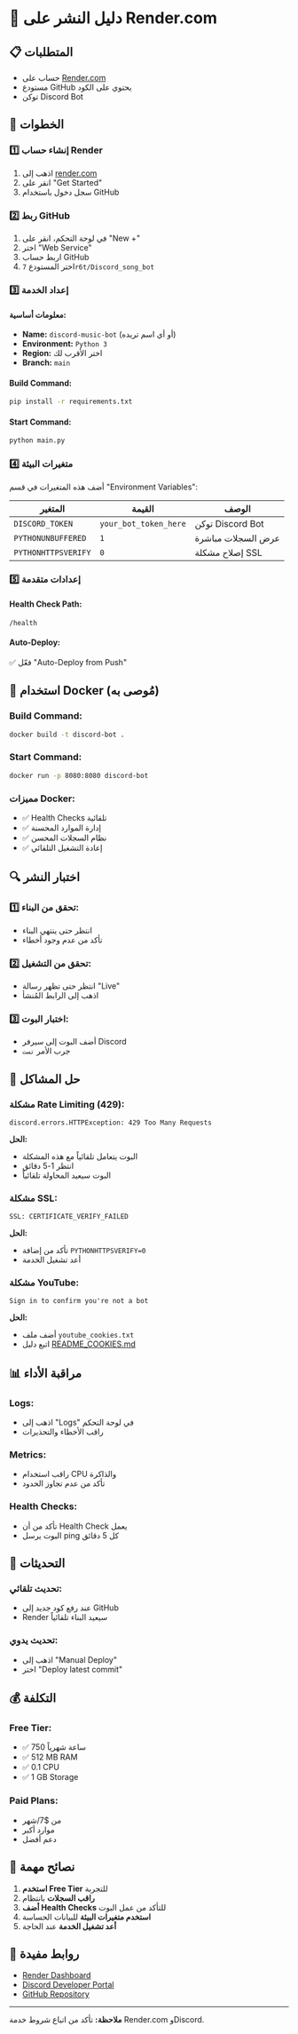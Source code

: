 # 🚀 دليل النشر على Render.com

## 📋 المتطلبات

- حساب على [Render.com](https://render.com)
- مستودع GitHub يحتوي على الكود
- توكن Discord Bot

## 🔧 الخطوات

### 1️⃣ **إنشاء حساب Render**

1. اذهب إلى [render.com](https://render.com)
2. انقر على "Get Started"
3. سجل دخول باستخدام GitHub

### 2️⃣ **ربط GitHub**

1. في لوحة التحكم، انقر على "New +"
2. اختر "Web Service"
3. اربط حساب GitHub
4. اختر المستودع `7r6t/Discord_song_bot`

### 3️⃣ **إعداد الخدمة**

#### **معلومات أساسية:**
- **Name:** `discord-music-bot` (أو أي اسم تريده)
- **Environment:** `Python 3`
- **Region:** اختر الأقرب لك
- **Branch:** `main`

#### **Build Command:**
```bash
pip install -r requirements.txt
```

#### **Start Command:**
```bash
python main.py
```

### 4️⃣ **متغيرات البيئة**

أضف هذه المتغيرات في قسم "Environment Variables":

| المتغير | القيمة | الوصف |
|---------|--------|--------|
| `DISCORD_TOKEN` | `your_bot_token_here` | توكن Discord Bot |
| `PYTHONUNBUFFERED` | `1` | عرض السجلات مباشرة |
| `PYTHONHTTPSVERIFY` | `0` | إصلاح مشكلة SSL |

### 5️⃣ **إعدادات متقدمة**

#### **Health Check Path:**
```
/health
```

#### **Auto-Deploy:**
✅ فعّل "Auto-Deploy from Push"

## 🐳 **استخدام Docker (مُوصى به)**

### **Build Command:**
```bash
docker build -t discord-bot .
```

### **Start Command:**
```bash
docker run -p 8080:8080 discord-bot
```

### **مميزات Docker:**
- ✅ Health Checks تلقائية
- ✅ إدارة الموارد المحسنة
- ✅ نظام السجلات المحسن
- ✅ إعادة التشغيل التلقائي

## 🔍 **اختبار النشر**

### 1️⃣ **تحقق من البناء:**
- انتظر حتى ينتهي البناء
- تأكد من عدم وجود أخطاء

### 2️⃣ **تحقق من التشغيل:**
- انتظر حتى تظهر رسالة "Live"
- اذهب إلى الرابط المُنشأ

### 3️⃣ **اختبار البوت:**
- أضف البوت إلى سيرفر Discord
- جرب الأمر `تست`

## 🚨 **حل المشاكل**

### **مشكلة Rate Limiting (429):**
```
discord.errors.HTTPException: 429 Too Many Requests
```

**الحل:**
- البوت يتعامل تلقائياً مع هذه المشكلة
- انتظر 1-5 دقائق
- البوت سيعيد المحاولة تلقائياً

### **مشكلة SSL:**
```
SSL: CERTIFICATE_VERIFY_FAILED
```

**الحل:**
- تأكد من إضافة `PYTHONHTTPSVERIFY=0`
- أعد تشغيل الخدمة

### **مشكلة YouTube:**
```
Sign in to confirm you're not a bot
```

**الحل:**
- أضف ملف `youtube_cookies.txt`
- اتبع دليل [README_COOKIES.md](README_COOKIES.md)

## 📊 **مراقبة الأداء**

### **Logs:**
- اذهب إلى "Logs" في لوحة التحكم
- راقب الأخطاء والتحذيرات

### **Metrics:**
- راقب استخدام CPU والذاكرة
- تأكد من عدم تجاوز الحدود

### **Health Checks:**
- تأكد من أن Health Check يعمل
- البوت يرسل ping كل 5 دقائق

## 🔄 **التحديثات**

### **تحديث تلقائي:**
- عند رفع كود جديد إلى GitHub
- Render سيعيد البناء تلقائياً

### **تحديث يدوي:**
- اذهب إلى "Manual Deploy"
- اختر "Deploy latest commit"

## 💰 **التكلفة**

### **Free Tier:**
- ✅ 750 ساعة شهرياً
- ✅ 512 MB RAM
- ✅ 0.1 CPU
- ✅ 1 GB Storage

### **Paid Plans:**
- من $7/شهر
- موارد أكبر
- دعم أفضل

## 🎯 **نصائح مهمة**

1. **استخدم Free Tier** للتجربة
2. **راقب السجلات** بانتظام
3. **أضف Health Checks** للتأكد من عمل البوت
4. **استخدم متغيرات البيئة** للبيانات الحساسة
5. **أعد تشغيل الخدمة** عند الحاجة

## 🔗 **روابط مفيدة**

- [Render Dashboard](https://dashboard.render.com)
- [Discord Developer Portal](https://discord.com/developers/applications)
- [GitHub Repository](https://github.com/7r6t/Discord_song_bot)

---

**ملاحظة:** تأكد من اتباع شروط خدمة Render.com وDiscord.